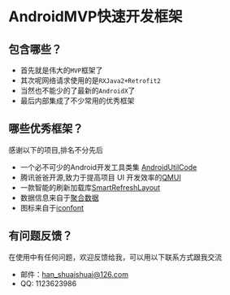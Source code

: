 # AndroidMVP快速开发框架

## 包含哪些？

* 首先就是伟大的`MVP`框架了
* 其次呢网络请求使用的是`RXJava2+Retrofit2`
* 当然也不能少的了最新的`AndroidX`了
* 最后内部集成了不少常用的优秀框架

## 哪些优秀框架？
感谢以下的项目,排名不分先后

* 一个必不可少的Android开发工具类集 [AndroidUtilCode](https://github.com/Blankj/AndroidUtilCode) 
* 腾讯爸爸开源,致力于提高项目 UI 开发效率的[QMUI](http://ace.ajax.org/)
* 一款智能的刷新加载库[SmartRefreshLayout](http://jquery.com)
* 数据信息来自于[聚合数据](https://www.juhe.cn/)
* 图标来自于[iconfont](https://www.iconfont.cn/)

## 有问题反馈？

在使用中有任何问题，欢迎反馈给我，可以用以下联系方式跟我交流

* 邮件：han_shuaishuai@126.com
* QQ: 1123623986
